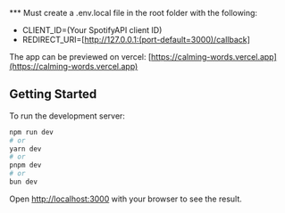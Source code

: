 *** Must create a .env.local file in the root folder with the following:
- CLIENT_ID=(Your SpotifyAPI client ID)
- REDIRECT_URI=[http://127.0.0.1:(port-default=3000)/callback]<!--not a link-->

The app can be previewed on vercel:
[https://calming-words.vercel.app](https://calming-words.vercel.app)

## Getting Started

To run the development server:

```bash
npm run dev
# or
yarn dev
# or
pnpm dev
# or
bun dev
```

Open [http://localhost:3000](http://localhost:3000) with your browser to see the result.
